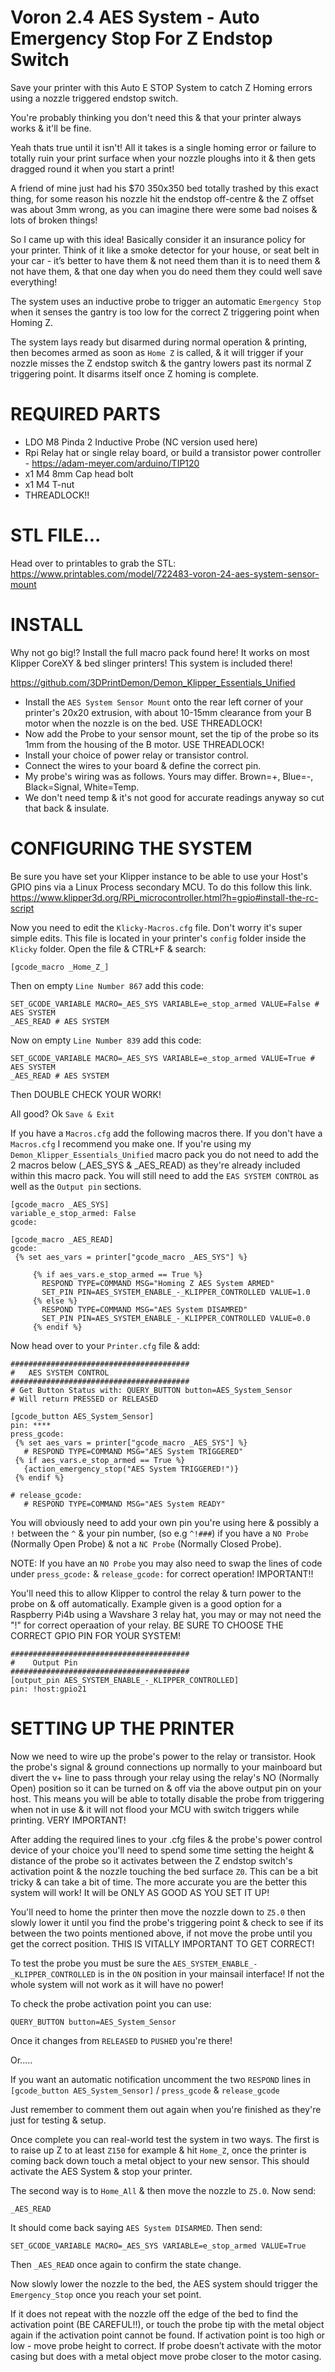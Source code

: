 # Voron 2.4 AES System - Auto Emergency Stop For Z Endstop Switch
Save your printer with this Auto E STOP System to catch Z Homing errors using a nozzle triggered endstop switch.

You're probably thinking you don't need this & that your printer always works & it'll be fine. 

Yeah thats true until it isn't! All it takes is a single homing error or failure to totally ruin your print surface when your nozzle ploughs into it & then gets dragged round it when you start a print!

A friend of mine just had his $70 350x350 bed totally trashed by this exact thing, for some reason his nozzle hit the endstop off-centre & the Z offset was about 3mm wrong, as you can imagine there were some bad noises & lots of broken things!

So I came up with this idea! Basically consider it an insurance policy for your printer. Think of it like a smoke detector for your house, or seat belt in your car - it’s better to have them & not need them than it is to need them & not have them, & that one day when you do need them they could well save everything!

The system uses an inductive probe to trigger an automatic `Emergency Stop` when it senses the gantry is too low for the correct Z triggering point when Homing Z. 

The system lays ready but disarmed during normal operation & printing, then becomes armed as soon as `Home Z` is called, & it will trigger if your nozzle misses the Z endstop switch & the gantry lowers past its normal Z triggering point. It disarms itself once Z homing is complete.

# REQUIRED PARTS

- LDO M8 Pinda 2 Inductive Probe (NC version used here)
- Rpi Relay hat or single relay board, or build a transistor power controller - https://adam-meyer.com/arduino/TIP120
- x1 M4 8mm Cap head bolt
- x1 M4 T-nut
- THREADLOCK!!


# STL FILE...

Head over to printables to grab the STL: https://www.printables.com/model/722483-voron-24-aes-system-sensor-mount

# INSTALL

Why not go big!? Install the full macro pack found here! It works on most Klipper CoreXY & bed slinger printers! This system is included there!

https://github.com/3DPrintDemon/Demon_Klipper_Essentials_Unified

- Install the `AES System Sensor Mount` onto the rear left corner of your printer's 20x20 extrusion, with about 10-15mm clearance from your B motor when the nozzle is on the bed. USE THREADLOCK!
- Now add the Probe to your sensor mount, set the tip of the probe so its 1mm from the housing of the B motor. USE THREADLOCK!
- Install your choice of power relay or transistor control.
- Connect the wires to your board & define the correct pin.
- My probe's wiring was as follows. Yours may differ. Brown=+, Blue=-, Black=Signal, White=Temp.
- We don't need temp & it's not good for accurate readings anyway so cut that back & insulate.


# CONFIGURING THE SYSTEM

Be sure you have set your Klipper instance to be able to use your Host's GPIO pins via a Linux Process secondary MCU. To do this follow this link.
https://www.klipper3d.org/RPi_microcontroller.html?h=gpio#install-the-rc-script



Now you need to edit the `Klicky-Macros.cfg` file. Don't worry it's super simple edits. This file is located in your printer's `config` folder inside the `Klicky` folder.
Open the file & CTRL+F & search:
```
[gcode_macro _Home_Z_]
```
Then on empty `Line Number 867` add this code:
```
SET_GCODE_VARIABLE MACRO=_AES_SYS VARIABLE=e_stop_armed VALUE=False # AES SYSTEM
_AES_READ # AES SYSTEM
```
Now on empty `Line Number 839` add this code:
```
SET_GCODE_VARIABLE MACRO=_AES_SYS VARIABLE=e_stop_armed VALUE=True # AES SYSTEM
_AES_READ # AES SYSTEM
```

Then DOUBLE CHECK YOUR WORK! 

All good? Ok `Save & Exit`

If you have a `Macros.cfg` add the following macros there. If you don't have a `Macros.cfg` I recommend you make one. If you're using my `Demon_Klipper_Essentials_Unified` macro pack you do not need to add the 2 macros below (_AES_SYS & _AES_READ) as they're already included within this macro pack. You will still need to add the `EAS SYSTEM CONTROL` as well as the `Output pin` sections.

```
[gcode_macro _AES_SYS]
variable_e_stop_armed: False
gcode:

[gcode_macro _AES_READ]
gcode:
 {% set aes_vars = printer["gcode_macro _AES_SYS"] %}
   
     {% if aes_vars.e_stop_armed == True %}
       RESPOND TYPE=COMMAND MSG="Homing Z AES System ARMED"
       SET_PIN PIN=AES_SYSTEM_ENABLE_-_KLIPPER_CONTROLLED VALUE=1.0
     {% else %}
       RESPOND TYPE=COMMAND MSG="AES System DISAMRED"
       SET_PIN PIN=AES_SYSTEM_ENABLE_-_KLIPPER_CONTROLLED VALUE=0.0
     {% endif %}
```

Now head over to your `Printer.cfg` file & add:
```
########################################
#   AES SYSTEM CONTROL
########################################
# Get Button Status with: QUERY_BUTTON button=AES_System_Sensor
# Will return PRESSED or RELEASED

[gcode_button AES_System_Sensor]
pin: ****
press_gcode:
 {% set aes_vars = printer["gcode_macro _AES_SYS"] %}
   # RESPOND TYPE=COMMAND MSG="AES System TRIGGERED"
 {% if aes_vars.e_stop_armed == True %}
   {action_emergency_stop("AES System TRIGGERED!")}
 {% endif %}

# release_gcode:
   # RESPOND TYPE=COMMAND MSG="AES System READY" 
```

You will obviously need to add your own pin you're using here & possibly a `!` between the `^` & your pin number, (so e.g `^!###`) if you have a `NO Probe` (Normally Open Probe) & not a `NC Probe` (Normally Closed Probe). 

NOTE: If you have an `NO Probe` you may also need to swap the lines of code under `press_gcode:` & `release_gcode:` for correct operation! IMPORTANT!!

You'll need this to allow Klipper to control the relay & turn power to the probe on & off automatically.
Example given is a good option for a Raspberry Pi4b using a Wavshare 3 relay hat, you may or may not need the "!" for correct operaation of your relay.
BE SURE TO CHOOSE THE CORRECT GPIO PIN FOR YOUR SYSTEM!
```
########################################
#    Output Pin
########################################
[output_pin AES_SYSTEM_ENABLE_-_KLIPPER_CONTROLLED]
pin: !host:gpio21
```


# SETTING UP THE PRINTER

Now we need to wire up the probe's power to the relay or transistor. Hook the probe's signal & ground connections up normally to your mainboard but divert the v+ line to pass through your relay using the relay's NO (Normally Open) position so it can be turned on & off via the above output pin on your host. This means you will be able to totally disable the probe from triggering when not in use & it will not flood your MCU with switch triggers while printing. VERY IMPORTANT!

After adding the required lines to your .cfg files & the probe's power control device of your choice you'll need to spend some time setting the height & distance of the probe so it activates between the Z endstop switch's activation point & the nozzle touching the bed surface `Z0`.
This can be a bit tricky & can take a bit of time. The more accurate you are the better this system will work! It will be ONLY AS GOOD AS YOU SET IT UP!

You'll need to home the printer then move the nozzle down to `Z5.0` then slowly lower it until you find the probe's triggering point & check to see if its between the two points mentioned above, if not move the probe until you get the correct position. THIS IS VITALLY IMPORTANT TO GET CORRECT!

To test the probe you must be sure the `AES_SYSTEM_ENABLE_-_KLIPPER_CONTROLLED` is in the `ON` position in your mainsail interface! If not the whole system will not work as it will have no power!

To check the probe activation point you can use:
```
QUERY_BUTTON button=AES_System_Sensor
```

Once it changes from `RELEASED` to `PUSHED` you're there!

Or.....

If you want an automatic notification uncomment the two `RESPOND` lines in `[gcode_button AES_System_Sensor]` / `press_gcode` & `release_gcode`

Just remember to comment them out again when you're finished as they're just for testing & setup.

Once complete you can real-world test the system in two ways. The first is to raise up Z to at least `Z150` for example & hit `Home_Z`, once the printer is coming back down touch a metal object to your new sensor. This should activate the AES System & stop your printer.

The second way is to `Home_All` & then move the nozzle to `Z5.0`. Now send:
```
_AES_READ
```
It should come back saying `AES System DISARMED`. Then send:
```
SET_GCODE_VARIABLE MACRO=_AES_SYS VARIABLE=e_stop_armed VALUE=True
```
Then `_AES_READ` once again to confirm the state change.

Now slowly lower the nozzle to the bed, the AES system should trigger the `Emergency_Stop` once you reach your set point.

If it does not repeat with the nozzle off the edge of the bed to find the activation point (BE CAREFUL!!), or touch the probe tip with the metal object again if the activation point cannot be found.
If activation point is too high or low - move probe height to correct.
If probe doesn’t activate with the motor casing but does with a metal object move probe closer to the motor casing.

